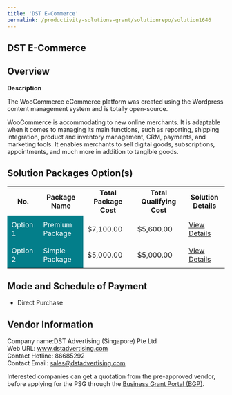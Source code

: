 ```yaml
---
title: 'DST E-Commerce'
permalink: /productivity-solutions-grant/solutionrepo/solution1646
---
```


## DST E-Commerce

## Overview

**Description**

The WooCommerce eCommerce platform was created using the Wordpress content management system and is totally open-source.

WooCommerce is accommodating to new online merchants. It is adaptable when it comes to managing its main functions, such as reporting, shipping integration, product and inventory management, CRM, payments, and marketing tools. It enables merchants to sell digital goods, subscriptions, appointments, and much more in addition to tangible goods.

## Solution Packages Option(s)

<table>
<tr>
<th><b>No.</b></th>
<th><b>Package Name</b></th>
<th><b>Total Package Cost</b></th>
<th><b>Total Qualifying Cost</b></th>
<th><b>Solution Details</b></th>
</tr>
<tr>
<td style='padding: 10px; background-color: #037E8A; color: #FFFFFF;'>Option 1</td>
<td style='padding: 10px; background-color: #037E8A; color: #FFFFFF;'>Premium Package</td>
<td style='padding: 10px;'>$7,100.00</td>
<td style='padding: 10px;'>$5,600.00</td>
<td style='padding: 10px;'><a href='/images/psg/DST_Advertising_DST_ECommerce_Desensitised_Annex3_Part1.pdf' target='_blank'>View Details</a></td>
</tr>
<tr>
<td style='padding: 10px; background-color: #037E8A; color: #FFFFFF;'>Option 2</td>
<td style='padding: 10px; background-color: #037E8A; color: #FFFFFF;'>Simple Package</td>
<td style='padding: 10px;'>$5,000.00</td>
<td style='padding: 10px;'>$5,000.00</td>
<td style='padding: 10px;'><a href='/images/psg/DST_Advertising_DST_ECommerce_Desensitised_Annex3_Part2.pdf' target='_blank'>View Details</a></td>
</tr>
</table>

## Mode and Schedule of Payment

 - Direct Purchase

## Vendor Information

 Company name:DST Advertising (Singapore) Pte Ltd<br>Web URL: www.dstadvertising.com <br>Contact Hotline: 86685292 <br>Contact Email: sales@dstadvertising.com

Interested companies can get a quotation from the pre-approved vendor, before applying for the PSG through the <a href='https://www.businessgrants.gov.sg/' target='_blank' rel='noopener'>Business Grant Portal (BGP)</a>.

<script src="/jquery/resize-tables.js"></script>
